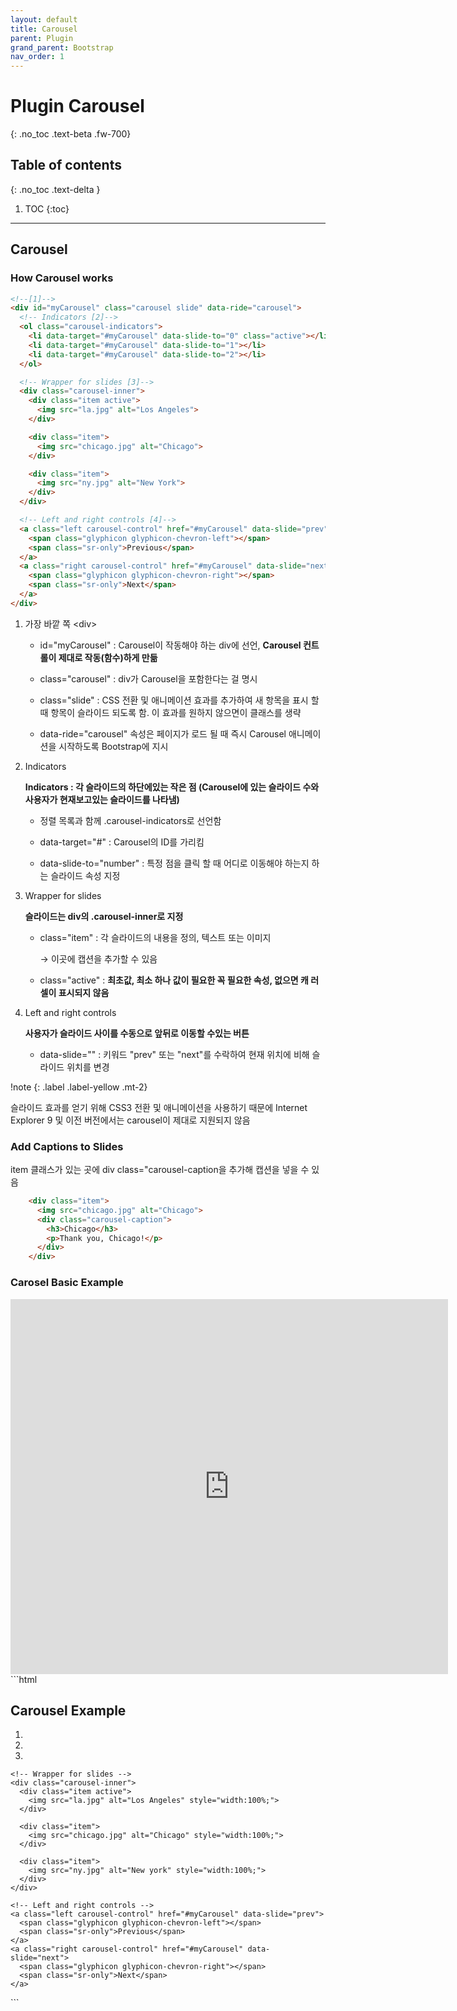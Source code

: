 ```yaml
---
layout: default
title: Carousel
parent: Plugin
grand_parent: Bootstrap
nav_order: 1
---
```


# Plugin Carousel
{: .no_toc .text-beta .fw-700}

## Table of contents
{: .no_toc .text-delta }

1. TOC
{:toc}

---

## Carousel

### How Carousel works

```html
<!--[1]-->
<div id="myCarousel" class="carousel slide" data-ride="carousel">
  <!-- Indicators [2]-->
  <ol class="carousel-indicators">
    <li data-target="#myCarousel" data-slide-to="0" class="active"></li>
    <li data-target="#myCarousel" data-slide-to="1"></li>
    <li data-target="#myCarousel" data-slide-to="2"></li>
  </ol>

  <!-- Wrapper for slides [3]-->
  <div class="carousel-inner">
    <div class="item active">
      <img src="la.jpg" alt="Los Angeles">
    </div>

    <div class="item">
      <img src="chicago.jpg" alt="Chicago">
    </div>

    <div class="item">
      <img src="ny.jpg" alt="New York">
    </div>
  </div>

  <!-- Left and right controls [4]-->
  <a class="left carousel-control" href="#myCarousel" data-slide="prev">
    <span class="glyphicon glyphicon-chevron-left"></span>
    <span class="sr-only">Previous</span>
  </a>
  <a class="right carousel-control" href="#myCarousel" data-slide="next">
    <span class="glyphicon glyphicon-chevron-right"></span>
    <span class="sr-only">Next</span>
  </a>
</div>
```

1. 가장 바깥 쪽 &#60;div&#62; 

    * id="myCarousel" : Carousel이 작동해야 하는 div에 선언, **Carousel 컨트롤이 제대로 작동(함수)하게 만듦**

    * class="carousel" : div가 Carousel을 포함한다는 걸 명시

    * class="slide" : CSS 전환 및 애니메이션 효과를 추가하여 새 항목을 표시 할 때 항목이 슬라이드 되도록 함. 이 효과를 원하지 않으면이 클래스를 생략

    * data-ride="carousel" 속성은 페이지가 로드 될 때 즉시 Carousel 애니메이션을 시작하도록 Bootstrap에 지시

2. Indicators

    **Indicators : 각 슬라이드의 하단에있는 작은 점 (Carousel에 있는 슬라이드 수와 사용자가 현재보고있는 슬라이드를 나타냄)**

    * 정렬 목록과 함께 .carousel-indicators로 선언함

    * data-target="#" : Carousel의 ID를 가리킴
    
    * data-slide-to="number" : 특정 점을 클릭 할 때 어디로 이동해야 하는지 하는 슬라이드 속성 지정

3. Wrapper for slides

    **슬라이드는 div의 .carousel-inner로 지정**

    * class="item" : 각 슬라이드의 내용을 정의, 텍스트 또는 이미지
    
        &#8594; 이곳에 캡션을 추가할 수 있음

    * class="active" : **최초값, 최소 하나 값이 필요한 꼭 필요한 속성, 없으면 캐 러셀이 표시되지 않음**

4. Left and right controls

    **사용자가 슬라이드 사이를 수동으로 앞뒤로 이동할 수있는 버튼**

    * data-slide="" : 키워드 "prev" 또는 "next"를 수락하여 현재 위치에 비해 슬라이드 위치를 변경

!note
{: .label .label-yellow .mt-2}
<div class="code-example" markdown="1">
슬라이드 효과를 얻기 위해 CSS3 전환 및 애니메이션을 사용하기 때문에 Internet Explorer 9 및 이전 버전에서는 carousel이 제대로 지원되지 않음
</div>

### Add Captions to Slides

item 클래스가 있는 곳에 div class="carousel-caption을 추가해 캡션을 넣을 수 있음

```html
    <div class="item">
      <img src="chicago.jpg" alt="Chicago">
      <div class="carousel-caption">
        <h3>Chicago</h3>
        <p>Thank you, Chicago!</p>
      </div>
    </div>
```

### Carosel Basic Example

<div class="code-example" markdown="1">
<iframe src="https://gekdev.github.io/docs/bootstrap/plugin/example/plg_car_cap.html" height="600" width="700" style="border:none;" title="example"></iframe>
</div>
```html
<div class="container">
  <h2>Carousel Example</h2>  
  <div id="myCarousel" class="carousel slide" data-ride="carousel">
    <!-- Indicators -->
    <ol class="carousel-indicators">
      <li data-target="#myCarousel" data-slide-to="0" class="active"></li>
      <li data-target="#myCarousel" data-slide-to="1"></li>
      <li data-target="#myCarousel" data-slide-to="2"></li>
    </ol>

    <!-- Wrapper for slides -->
    <div class="carousel-inner">
      <div class="item active">
        <img src="la.jpg" alt="Los Angeles" style="width:100%;">
      </div>

      <div class="item">
        <img src="chicago.jpg" alt="Chicago" style="width:100%;">
      </div>
    
      <div class="item">
        <img src="ny.jpg" alt="New york" style="width:100%;">
      </div>
    </div>

    <!-- Left and right controls -->
    <a class="left carousel-control" href="#myCarousel" data-slide="prev">
      <span class="glyphicon glyphicon-chevron-left"></span>
      <span class="sr-only">Previous</span>
    </a>
    <a class="right carousel-control" href="#myCarousel" data-slide="next">
      <span class="glyphicon glyphicon-chevron-right"></span>
      <span class="sr-only">Next</span>
    </a>
  </div>
</div>
```
 
